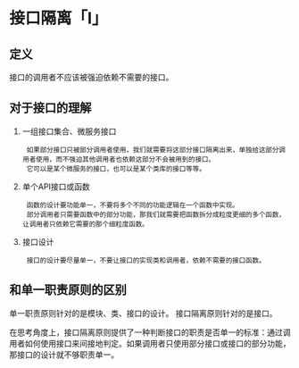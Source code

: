 # 接口隔离「I」

## 定义
接口的调用者不应该被强迫依赖不需要的接口。

## 对于接口的理解
1. 一组接口集合、微服务接口

        如果部分接口只被部分调用者使用，我们就需要将这部分接口隔离出来，单独给这部分调用者使用，而不强迫其他调用者也依赖这部分不会被用到的接口。
        它可以是某个微服务的接口，也可以是某个类库的接口等等。
2. 单个API接口或函数

        函数的设计要功能单一，不要将多个不同的功能逻辑在一个函数中实现。
        部分调用者只需要函数中的部分功能，那我们就需要把函数拆分成粒度更细的多个函数，让调用者只依赖它需要的那个细粒度函数。
3. 接口设计

        接口的设计要尽量单一，不要让接口的实现类和调用者，依赖不需要的接口函数。
        
## 和单一职责原则的区别
单一职责原则针对的是模块、类、接口的设计。
接口隔离原则针对的是接口。

在思考角度上，接口隔离原则提供了一种判断接口的职责是否单一的标准：通过调用者如何使用接口来间接地判定。如果调用者只使用部分接口或接口的部分功能，那接口的设计就不够职责单一。